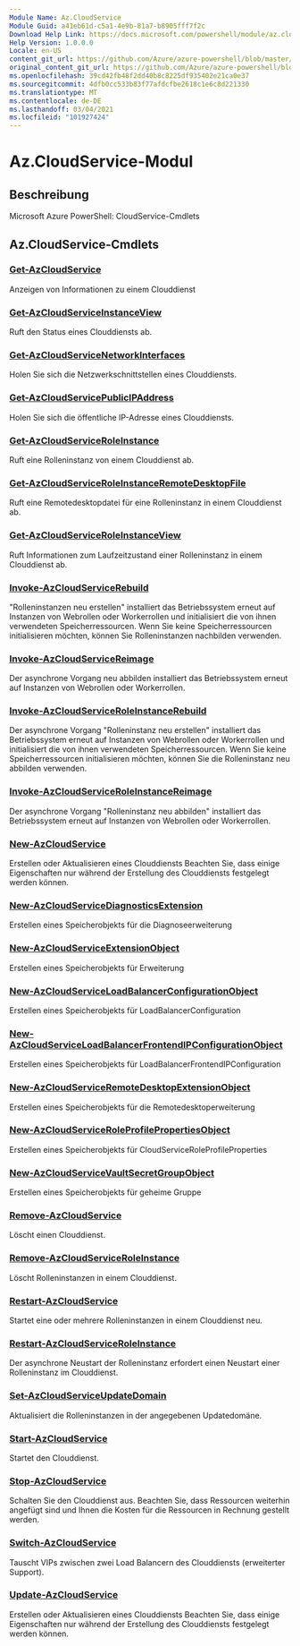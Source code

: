 ```yaml
---
Module Name: Az.CloudService
Module Guid: a41eb61d-c5a1-4e9b-81a7-b8905fff7f2c
Download Help Link: https://docs.microsoft.com/powershell/module/az.cloudservice
Help Version: 1.0.0.0
Locale: en-US
content_git_url: https://github.com/Azure/azure-powershell/blob/master/src/CloudService/help/Az.CloudService.md
original_content_git_url: https://github.com/Azure/azure-powershell/blob/master/src/CloudService/help/Az.CloudService.md
ms.openlocfilehash: 39cd42fb48f2dd40b8c8225df935402e21ca0e37
ms.sourcegitcommit: 4dfb0cc533b83f77afdcfbe2618c1e6c8d221330
ms.translationtype: MT
ms.contentlocale: de-DE
ms.lasthandoff: 03/04/2021
ms.locfileid: "101927424"
---
```

# Az.CloudService-Modul
## Beschreibung
Microsoft Azure PowerShell: CloudService-Cmdlets

## Az.CloudService-Cmdlets
### [Get-AzCloudService](Get-AzCloudService.md)
Anzeigen von Informationen zu einem Clouddienst

### [Get-AzCloudServiceInstanceView](Get-AzCloudServiceInstanceView.md)
Ruft den Status eines Clouddiensts ab.

### [Get-AzCloudServiceNetworkInterfaces](Get-AzCloudServiceNetworkInterfaces.md)
Holen Sie sich die Netzwerkschnittstellen eines Clouddiensts.

### [Get-AzCloudServicePublicIPAddress](Get-AzCloudServicePublicIPAddress.md)
Holen Sie sich die öffentliche IP-Adresse eines Clouddiensts.

### [Get-AzCloudServiceRoleInstance](Get-AzCloudServiceRoleInstance.md)
Ruft eine Rolleninstanz von einem Clouddienst ab.

### [Get-AzCloudServiceRoleInstanceRemoteDesktopFile](Get-AzCloudServiceRoleInstanceRemoteDesktopFile.md)
Ruft eine Remotedesktopdatei für eine Rolleninstanz in einem Clouddienst ab.

### [Get-AzCloudServiceRoleInstanceView](Get-AzCloudServiceRoleInstanceView.md)
Ruft Informationen zum Laufzeitzustand einer Rolleninstanz in einem Clouddienst ab.

### [Invoke-AzCloudServiceRebuild](Invoke-AzCloudServiceRebuild.md)
"Rolleninstanzen neu erstellen" installiert das Betriebssystem erneut auf Instanzen von Webrollen oder Workerrollen und initialisiert die von ihnen verwendeten Speicherressourcen.
Wenn Sie keine Speicherressourcen initialisieren möchten, können Sie Rolleninstanzen nachbilden verwenden.

### [Invoke-AzCloudServiceReimage](Invoke-AzCloudServiceReimage.md)
Der asynchrone Vorgang neu abbilden installiert das Betriebssystem erneut auf Instanzen von Webrollen oder Workerrollen.

### [Invoke-AzCloudServiceRoleInstanceRebuild](Invoke-AzCloudServiceRoleInstanceRebuild.md)
Der asynchrone Vorgang "Rolleninstanz neu erstellen" installiert das Betriebssystem erneut auf Instanzen von Webrollen oder Workerrollen und initialisiert die von ihnen verwendeten Speicherressourcen.
Wenn Sie keine Speicherressourcen initialisieren möchten, können Sie die Rolleninstanz neu abbilden verwenden.

### [Invoke-AzCloudServiceRoleInstanceReimage](Invoke-AzCloudServiceRoleInstanceReimage.md)
Der asynchrone Vorgang "Rolleninstanz neu abbilden" installiert das Betriebssystem erneut auf Instanzen von Webrollen oder Workerrollen.

### [New-AzCloudService](New-AzCloudService.md)
Erstellen oder Aktualisieren eines Clouddiensts
Beachten Sie, dass einige Eigenschaften nur während der Erstellung des Clouddiensts festgelegt werden können.

### [New-AzCloudServiceDiagnosticsExtension](New-AzCloudServiceDiagnosticsExtension.md)
Erstellen eines Speicherobjekts für die Diagnoseerweiterung

### [New-AzCloudServiceExtensionObject](New-AzCloudServiceExtensionObject.md)
Erstellen eines Speicherobjekts für Erweiterung

### [New-AzCloudServiceLoadBalancerConfigurationObject](New-AzCloudServiceLoadBalancerConfigurationObject.md)
Erstellen eines Speicherobjekts für LoadBalancerConfiguration

### [New-AzCloudServiceLoadBalancerFrontendIPConfigurationObject](New-AzCloudServiceLoadBalancerFrontendIPConfigurationObject.md)
Erstellen eines Speicherobjekts für LoadBalancerFrontendIPConfiguration

### [New-AzCloudServiceRemoteDesktopExtensionObject](New-AzCloudServiceRemoteDesktopExtensionObject.md)
Erstellen eines Speicherobjekts für die Remotedesktoperweiterung

### [New-AzCloudServiceRoleProfilePropertiesObject](New-AzCloudServiceRoleProfilePropertiesObject.md)
Erstellen eines Speicherobjekts für CloudServiceRoleProfileProperties

### [New-AzCloudServiceVaultSecretGroupObject](New-AzCloudServiceVaultSecretGroupObject.md)
Erstellen eines Speicherobjekts für geheime Gruppe

### [Remove-AzCloudService](Remove-AzCloudService.md)
Löscht einen Clouddienst.

### [Remove-AzCloudServiceRoleInstance](Remove-AzCloudServiceRoleInstance.md)
Löscht Rolleninstanzen in einem Clouddienst.

### [Restart-AzCloudService](Restart-AzCloudService.md)
Startet eine oder mehrere Rolleninstanzen in einem Clouddienst neu.

### [Restart-AzCloudServiceRoleInstance](Restart-AzCloudServiceRoleInstance.md)
Der asynchrone Neustart der Rolleninstanz erfordert einen Neustart einer Rolleninstanz im Clouddienst.

### [Set-AzCloudServiceUpdateDomain](Set-AzCloudServiceUpdateDomain.md)
Aktualisiert die Rolleninstanzen in der angegebenen Updatedomäne.

### [Start-AzCloudService](Start-AzCloudService.md)
Startet den Clouddienst.

### [Stop-AzCloudService](Stop-AzCloudService.md)
Schalten Sie den Clouddienst aus.
Beachten Sie, dass Ressourcen weiterhin angefügt sind und Ihnen die Kosten für die Ressourcen in Rechnung gestellt werden.

### [Switch-AzCloudService](Switch-AzCloudService.md)
Tauscht VIPs zwischen zwei Load Balancern des Clouddiensts (erweiterter Support).

### [Update-AzCloudService](Update-AzCloudService.md)
Erstellen oder Aktualisieren eines Clouddiensts
Beachten Sie, dass einige Eigenschaften nur während der Erstellung des Clouddiensts festgelegt werden können.

